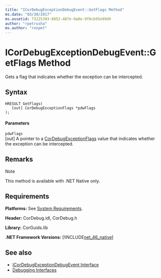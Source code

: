 ```yaml
---
title: "ICorDebugExceptionDebugEvent::GetFlags Method"
ms.date: "03/30/2017"
ms.assetid: 73225303-8852-487e-9a0e-9f0cb95e99d9
author: "rpetrusha"
ms.author: "ronpet"
---
```

# ICorDebugExceptionDebugEvent::GetFlags Method
Gets a flag that indicates whether the exception can be intercepted.  
  
## Syntax  
  
```  
HRESULT GetFlags(  
   [out] CorDebugExceptionFlags *pdwFlags  
);  
```  
  
#### Parameters  
 `pdwFlags`  
 [out] A pointer to a [CorDebugExceptionFlags](../../../../docs/framework/unmanaged-api/debugging/cordebugexceptionflags-enumeration.md) value that indicates whether the exception can be intercepted.  
  
## Remarks  
  
> [!NOTE]
>  This method is available with .NET Native only.  
  
## Requirements  
 **Platforms:** See [System Requirements](../../../../docs/framework/get-started/system-requirements.md).  
  
 **Header:** CorDebug.idl, CorDebug.h  
  
 **Library:** CorGuids.lib  
  
 **.NET Framework Versions:** [!INCLUDE[net_46_native](../../../../includes/net-46-native-md.md)]  
  
## See also
- [ICorDebugExceptionDebugEvent Interface](../../../../docs/framework/unmanaged-api/debugging/icordebugexceptiondebugevent-interface.md)
- [Debugging Interfaces](../../../../docs/framework/unmanaged-api/debugging/debugging-interfaces.md)
